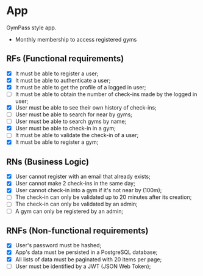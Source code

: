 
# App

GymPass style app.
- Monthly membership to access registered gyms

## RFs (Functional requirements)

- [X] It must be able to register a user;
- [X] It must be able to authenticate a user;
- [X] It must be able to get the profile of a logged in user;
- [ ] It must be able to obtain the number of check-ins made by the logged in user;
- [X] User must be able to see their own history of check-ins;
- [ ] User must be able to search for near by gyms;
- [ ] User must be able to search gyms by name;
- [X] User must be able to check-in in a gym;
- [ ] It must be able to validate the check-in of a user;
- [X] It must be able to register a gym;

## RNs (Business Logic)

- [X] User cannot register with an email that already exists;
- [X] User cannot make 2 check-ins in the same day;
- [X] User cannot check-in into a gym if it's not near by (100m);
- [ ] The check-in can only be validated up to 20 minutes after its creation;
- [ ] The check-in can only be validated by an admin;
- [ ] A gym can only be registered by an admin;

## RNFs (Non-functional requirements)

- [X] User's password must be hashed;
- [X] App's data must be persisted in a PostgreSQL database;
- [X] All lists of data must be paginated with 20 items per page;
- [ ] User must be identified by a JWT (JSON Web Token);